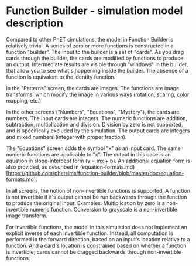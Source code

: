 # Function Builder - simulation model description

Compared to other PhET simulations, the model in Function Builder is relatively trivial.
A series of zero or more functions is constructed in a function "builder".
The input to the builder is a set of "cards". As you drag cards through the builder, the cards are
modified by functions to produce an output.
Intermediate results are visible through "windows" in the builder, that allow you to see what's happening
inside the builder.  The absence of a function is equivalent to the identity function.

In the "Patterns" screen, the cards are images. The functions are image transforms,
which modify the image in various ways (rotation, scaling, color mapping, etc.)

In the other screens ("Numbers", "Equations", "Mystery"), the cards are numbers. The input cards are integers.
The numeric functions are addition, subtraction, multiplication and division.  Division by zero is not supported,
and is specifically excluded by the simulation. The output cards are integers and mixed numbers
(integer with proper fraction).

The "Equations" screen adds the symbol "x" as an input card.  The same numeric functions are applicable to "x".
The output in this case is an equation in slope-intercept form (y = mx + b). An additional equation form is also
provided, as described in
(equation-formats.md)[https://github.com/phetsims/function-builder/blob/master/doc/equation-formats.md].

In all screens, the notion of non-invertible functions is supported. A function is not invertible if it's output
cannot be run backwards through the function to produce the original input. Examples: Multiplication by zero is a
non-invertible numeric function. Conversion to grayscale is a non-invertible image transform.

For invertible functions, the model in this simulation does not implement an explicit inverse of each invertible
function. Instead, all computation is performed in the forward direction, based on an input's location relative
to a function. And a card's location is constrained based on whether a function is invertible; cards cannot be
dragged backwards through non-invertible functions.
